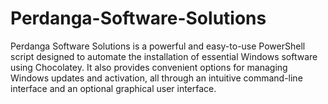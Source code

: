 # Perdanga-Software-Solutions
Perdanga Software Solutions is a powerful and easy-to-use PowerShell script designed to automate the installation of essential Windows software using Chocolatey. It also provides convenient options for managing Windows updates and activation, all through an intuitive command-line interface and an optional graphical user interface. 
